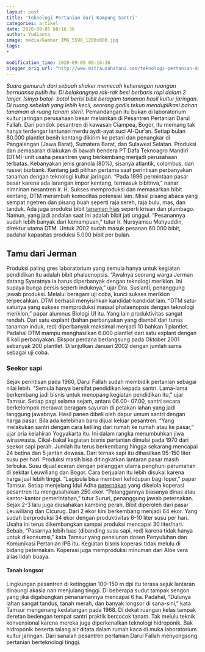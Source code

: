 ```yaml
---
layout: post
title: 'Teknologi Pertanian dari Kampung Santri'
categories: artikel
date: 2020-09-05 08:16:36
author: Yudianto
image: media/Gambar_IMG_5596_1200x800.jpg
tags:
- 

modification_time: 2020-09-05 08:16:36
blogger_orig_url: "http://www.mitrausahatani.com/teknologi-pertanian-dari-kampung.html"
---
```


_Suara gemuruh dari sebuah shaker memecah keheningan ruangan bernuansa putih
itu. Di belakangnya rak-rak besi berbaris rapi dalam 2 lanjar. Isinya botol-
botol berisi bibit beragam tanaman hasil kultur jaringan. Di ruang sebelah
yang lebih kecil, seorang gadis tekun menduplikasi bahan tanaman di ruang
tanam steril._ Pemandangan itu bukan di laboratorium kultur jaringan
perusahaan besar melainkan di Pesantren Pertanian Darul Fallah. Dari pondok
pesantren di kawasan Ciampea, Bogor, itu memang tak hanya terdengar lantunan
merdu aydt-ayat suci Al-Qur’an. Setiap bulan 80.000 plantlet benih kentang
dikirim ke petani dan penangkar di Pangalengan (Jawa Barat), Sumatera Barat,
dan Sulawesi Selatan. Produksi dan pemasaran dilakukan di bawah bendera PT
Dafa Teknoagro Mandiri (DTM)-unit usaha pesantren yang berkembang menjadi
perusahaan terbatas. Kebanyakan jenis granola (80%), sisanya atlantik,
colombus, dan russet burbank. Kentang jadi pilihan pertama saat perintisan
perbanyakan tanaman dengan teknologi kultur jaringan. “Pada 1996 permintaan
pasar besar karena ada larangan impor kentang, termasuk bibitnva,” nanar
nimninan nesantren Ir. H. Sukses memproduksi dan memasarkan bibit kentang, DTM
merambah komoditas potensial lain. Misal pisang abaca yang sempat ngetren dan
pisang buah seperti raja sereh, raja bulu, mas, dan tanduk. Ada juga produksi
bibit [tanaman hias](https://www.mitrausahatani.com/tanaman-hias "tanaman hias")
seperti krisan dan plumbago. Namun, yang jadi andalan saat ini adalah bibit
jati unggul. “Pesanannya sudah lebih banyak dari kemampuan,” tutur Ir.
Nursyamsu Mahyuddin, direktur utama DTM. Untuk 2002 sudah masuk pesanan 60.000
bibit, padahal kapasitas produksi 5.000 bibit per bulan.

## Tamu dari Jerman

Produksi paling gres laboratorium yang semula hanya untuk kegiatan pendidikan
itu adalah bibit phalaenopsis. “Awalnya seorang warga Jerman datang Syaratnya
ia harus diperbanyak dengan teknologi meriklon. Ini supaya bunga persis
seperti induknya,” ujar Dra. Susianti, penanggung jawab produksi. Melalui
beragam uji coba, kunci sukses meriklon terpecahkan. DTM berhasil menyisihkan
kandidat-kandidat lain. “DTM satu-satunya yang sukses memproduksi massal
phalaenopsis dengan teknologi meriklon,” papar alumnus Biologi UI itu. Yang
lain produktivitas sangat rendah. Dari satu explant (bahan perbanyakan yang
diambil dari tunas tanaman induk, red) diperbanyak maksimal menjadi 10 bahkan
1 plantlet. Padahal DTM mampu menghasilkan 6.000 plantlet dari satu explant
dengan 8 kali perbanyakan. Ekspor perdana berlangsung pada Oktober 2001
sebanyak 200 plantlet. Dilanjutkan Januari 2002 dengan jumlah sama sebagai uji
coba.

### Seekor sapi

Sejak perintisan pada 1960, Darul Fallah sudah membidik pertanian sebagai
nilai lebih. “Semula hanya bersifat pendidikan kepada santri. Lama-lama
berkembang jadi bisnis untuk menopang kegiatan pendidikan itu,” ujar Tamsur.
Setiap pagi selama sejam, antara 06.00- 07.00, santri secara berkelompok
merawat beragam sayuran di petakan lahan yang jadi tanggung jawabnya. Hasil
panen dibeli oleh dapur umum santri dengan harga pasar. Bila ada kelebihan
baru dijual keluar pesantren. “Yang melakukan santri dengan cara keliling dari
rumah ke rumah atau ke pasar,” ujar pria kelahiran Yogyakarta itu. Ini dalam
rangka menumbuhkan jiwa wiraswasta. Cikal-bakal kegiatan bisnis pertanian
dimulai pada 1970 dari seekor sapi perah. Jumlah itu terus berkembang hingga
sekarang mencapai 24 betina dan 5 jantan dewasa. Dari ternak sapi itu
dihasilkan 95-150 liter susu per hari. Produksi masih bisa ditingkatkan
lantaran pasar masih terbuka. Susu dijual eceran dengan pelanggan utama
penghuni perumahan di sekitar Leuwiliang dan Bogor. Cara berjualan itu lebih
disukai karena harga jual lebih tinggi. “Lagipula bisa memberi kehidupan bagi
loper,” papar Tamsur. Setiap menjelang Idul Adha
[peternakan](https://www.mitrausahatani.com/peternakan "peternakan") yang dikelola
koperasi pesantren itu mengusahakan 250 ekor. “Pelanggannya biasanya dinas
atau kantor-kantor pemerintahan,” tutur Sururi, penanggung jawab peternakan.
Sejak 2-3 lalu juga diusahakan kambing perah. Bibit diperoleh dari pasar
Leuwiliang dan Cicurug. Dari 2 ekor kini berkembang menjadi 64 ekor. Yang
sudah berproduksi 34 ekor dengan produktivitas 6-10 liter susu per hari. Usaha
ini terus dikembangkan sampai produksi mencapai 30 liter/hari. Sebab,
“Pasarnya lebih luas (dibanding susu sapi, red) karena tidak hanya untuk
dikonsumsi,” kata Tamsur yang pensiunan dosen Penyuluhan dan Komunikasi
Pertanian IPB itu. Kegiatan bisnis koperasi tidak melulu di bidang peternakan.
Koperasi juga memproduksi minuman dari Aloe vera alias lidah buaya.

#### Tanah longsor

Lingkungan pesantren di ketinggian 100-150 m dpi itu terasa sejuk lantaran
dinaungi akasia nan menjulang tinggi. Di beberapa sudut tampak sengon yang
jika digabungkan penanamannya mencapai 6 ha. Padahal, “Dulunya lahan sangat
tandus, tanah merah, dan banyak longsor di sana-sini,” kata Tamsur mengenang
kedatangan pada 1968. Di dekat ruangan kelas tampak deretan bedengan tempat
santri praktik bercocok tanam. Tak melulu teknik konvensional karena mereka
juga diperkenalkan teknologi hidroponik. Bak hidroponik beserta talang air
ditata dalam rumah kaca di muka laboratorium kultur jaringan. Dari sanalah
pesantren pertanian Darul Fallah menyongsong pertanian berteknologi tinggi.


